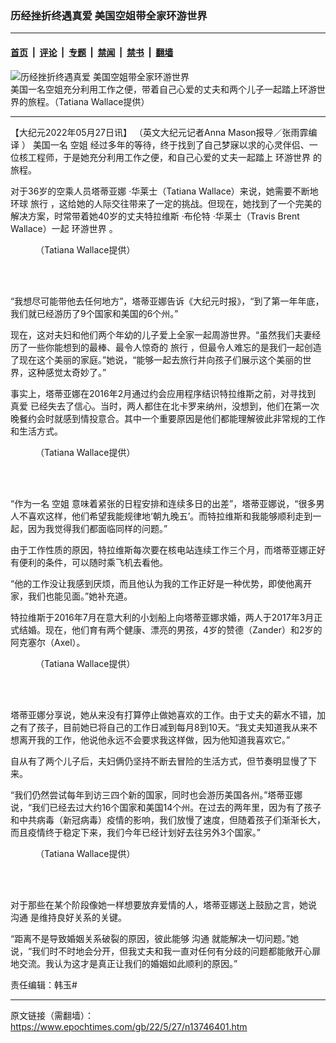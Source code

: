 ### 历经挫折终遇真爱 美国空姐带全家环游世界

---

#### [首页](../../../..?n13746401) &nbsp;|&nbsp; [评论](../../../../../epoch-comment?n13746401) &nbsp;|&nbsp; [专题](../../../../../epoch-special?n13746401) &nbsp;|&nbsp; [禁闻](../../../../../epoch-news?n13746401) &nbsp;|&nbsp; [禁书](../../../../../books?n13746401) &nbsp;|&nbsp; [翻墙](https://github.com/gfw-breaker/nogfw/blob/master/README.md?n13746401)


<div><img alt="历经挫折终遇真爱 美国空姐带全家环游世界" class="attachment-djy_600_400 size-djy_600_400 wp-post-image" src="https://i.epochtimes.com/assets/uploads/2022/05/id13746465-Tatiana-Wallace-soulmate-1200x720-600x400.jpg"/>
<div class="caption">
 美国一名空姐充分利用工作之便，带着自己心爱的丈夫和两个儿子一起踏上环游世界的旅程。（Tatiana Wallace提供）
</div></div><hr/><div class="post_content" id="artbody" itemprop="articleBody">
 <!-- article content begin -->
 <p>
  【大纪元2022年05月27日讯】
  <span style="font-weight: 400;">
   （英文大纪元记者Anna Mason报导／张雨霏编译
  </span>
  <span style="font-weight: 400;">
   ）
  </span>
  <span style="font-weight: 400;">
   美国一名
   <ok href="https://www.epochtimes.com/gb/tag/%E7%A9%BA%E5%A7%90.html">
    空姐
   </ok>
   经过多年的等待，终于找到了自己梦寐以求的心灵伴侣、一位核工程师，于是她充分利用工作之便，和自己心爱的丈夫一起踏上
   <ok href="https://www.epochtimes.com/gb/tag/%E7%8E%AF%E6%B8%B8%E4%B8%96%E7%95%8C.html">
    环游世界
   </ok>
   的旅程。
  </span>
 </p>
 <p>
  <span style="font-weight: 400;">
   对于36岁的空乘人员塔蒂亚娜
  </span>
  <span style="font-weight: 400;">
   ‧华莱士（Tatiana Wallace）来说，她需要不断地环球
   <ok href="https://www.epochtimes.com/gb/tag/%E6%97%85%E8%A1%8C.html">
    旅行
   </ok>
   ，这给她的人际交往带来了一定的挑战。但现在，她找到了一个完美的解决方案，时常带着她40岁的丈夫特拉维斯
  </span>
  <span style="font-weight: 400;">
   ‧布伦特
  </span>
  <span style="font-weight: 400;">
   ‧华莱士（Travis Brent Wallace）一起
   <ok href="https://www.epochtimes.com/gb/tag/%E7%8E%AF%E6%B8%B8%E4%B8%96%E7%95%8C.html">
    环游世界
   </ok>
   。
  </span>
 </p>
 <figure aria-describedby="caption-attachment-13746466" class="wp-caption aligncenter" id="attachment_13746466" style="width: 601px">
  <ok href="https://i.epochtimes.com/assets/uploads/2022/05/id13746466-Tatiana-flight-attendant-1.jpg" target="_blank">
   <img alt="" class="wp-image-13746466" src="https://i.epochtimes.com/assets/uploads/2022/05/id13746466-Tatiana-flight-attendant-1.jpg"/>
  </ok>
  <br/><figcaption class="wp-caption-text" id="caption-attachment-13746466">
   （Tatiana Wallace提供）
  </figcaption><br/>
 </figure><br/>
 <p>
  <span style="font-weight: 400;">
   “我想尽可能带他去任何地方”，塔蒂亚娜告诉《大纪元时报》，“到了第一年年底，我们就已经游历了9个国家和美国的6个州。”
  </span>
 </p>
 <p>
  <span style="font-weight: 400;">
   现在，这对夫妇和他们两个年幼的儿子爱上全家一起周游世界。“虽然我们夫妻经历了一些你能想到的最棒、最令人惊奇的
   <ok href="https://www.epochtimes.com/gb/tag/%E6%97%85%E8%A1%8C.html">
    旅行
   </ok>
   ，但最令人难忘的是我们一起创造了现在这个美丽的家庭。”她说，“能够一起去旅行并向孩子们展示这个美丽的世界，这种感觉太奇妙了。”
  </span>
 </p>
 <p>
  <span style="font-weight: 400;">
   事实上，塔蒂亚娜在2016年2月通过约会应用程序结识特拉维斯之前，对寻找到
   <ok href="https://www.epochtimes.com/gb/tag/%E7%9C%9F%E7%88%B1.html">
    真爱
   </ok>
   已经失去了信心。当时，两人都住在北卡罗来纳州，没想到，他们在第一次晚餐约会时就感到情投意合。其中一个重要原因是他们都能理解彼此非常规的工作和生活方式。
  </span>
 </p>
 <figure aria-describedby="caption-attachment-13746467" class="wp-caption aligncenter" id="attachment_13746467" style="width: 601px">
  <ok href="https://i.epochtimes.com/assets/uploads/2022/05/id13746467-Screenshot_1.png" target="_blank">
   <img alt="" class="wp-image-13746467" src="https://i.epochtimes.com/assets/uploads/2022/05/id13746467-Screenshot_1.png"/>
  </ok>
  <br/><figcaption class="wp-caption-text" id="caption-attachment-13746467">
   （Tatiana Wallace提供）
  </figcaption><br/>
 </figure><br/>
 <p>
  <span style="font-weight: 400;">
   “作为一名
   <ok href="https://www.epochtimes.com/gb/tag/%E7%A9%BA%E5%A7%90.html">
    空姐
   </ok>
   意味着紧张的日程安排和连续多日的出差”，塔蒂亚娜说，“很多男人不喜欢这样，他们希望我能规律地‘朝九晚五’。而特拉维斯和我能够顺利走到一起，因为我觉得我们都面临同样的问题。”
  </span>
 </p>
 <p>
  <span style="font-weight: 400;">
   由于工作性质的原因，特拉维斯每次要在核电站连续工作三个月，而塔蒂亚娜正好有便利的条件，可以随时乘飞机去看他。
  </span>
 </p>
 <p>
  <span style="font-weight: 400;">
   “他的工作没让我感到厌烦，而且他认为我的工作正好是一种优势，即使他离开家，我们也能见面。”她补充道。
  </span>
 </p>
 <p>
  <span style="font-weight: 400;">
   特拉维斯于2016年7月在意大利的小划船上向塔蒂亚娜求婚，两人于2017年3月正式结婚。现在，他们育有两个健康、漂亮的男孩，4岁的赞德（Zander）和2岁的阿克塞尔（Axel）。
  </span>
 </p>
 <figure aria-describedby="caption-attachment-13746468" class="wp-caption aligncenter" id="attachment_13746468" style="width: 601px">
  <ok href="https://i.epochtimes.com/assets/uploads/2022/05/id13746468-Tatiana-1.jpg" target="_blank">
   <img alt="" class="wp-image-13746468" src="https://i.epochtimes.com/assets/uploads/2022/05/id13746468-Tatiana-1.jpg"/>
  </ok>
  <br/><figcaption class="wp-caption-text" id="caption-attachment-13746468">
   （Tatiana Wallace提供）
  </figcaption><br/>
 </figure><br/>
 <p>
  <span style="font-weight: 400;">
   塔蒂亚娜分享说，她从来没有打算停止做她喜欢的工作。由于丈夫的薪水不错，加之有了孩子，目前她已将自己的工作日减到每月8到10天。“我丈夫知道我从来不想离开我的工作，他说他永远不会要求我这样做，因为他知道我喜欢它。”
  </span>
 </p>
 <p>
  <span style="font-weight: 400;">
   自从有了两个儿子后，夫妇俩仍坚持不断去冒险的生活方式，但节奏明显慢了下来。
  </span>
 </p>
 <p>
  <span style="font-weight: 400;">
   “我们仍然尝试每年到访三四个新的国家，同时也会游历美国各州。”塔蒂亚娜说，“我们已经去过大约16个国家和美国14个州。在过去的两年里，因为有了孩子和中共病毒（新冠病毒）疫情的影响，我们放慢了速度，但随着孩子们渐渐长大，而且疫情终于稳定下来，我们今年已经计划好去往另外3个国家。”
  </span>
 </p>
 <figure aria-describedby="caption-attachment-13746469" class="wp-caption aligncenter" id="attachment_13746469" style="width: 599px">
  <ok href="https://i.epochtimes.com/assets/uploads/2022/05/id13746469-Tatiana-flight-attendant-6.jpg" target="_blank">
   <img alt="" class="wp-image-13746469" src="https://i.epochtimes.com/assets/uploads/2022/05/id13746469-Tatiana-flight-attendant-6.jpg"/>
  </ok>
  <br/><figcaption class="wp-caption-text" id="caption-attachment-13746469">
   （Tatiana Wallace提供）
  </figcaption><br/>
 </figure><br/>
 <p>
  <span style="font-weight: 400;">
   对于那些在某个阶段像她一样想要放弃爱情的人，塔蒂亚娜送上鼓励之言，她说
   <ok href="https://www.epochtimes.com/gb/tag/%E6%B2%9F%E9%80%9A.html">
    沟通
   </ok>
   是维持良好关系的关键。
  </span>
 </p>
 <p>
  <span style="font-weight: 400;">
   “距离不是导致婚姻关系破裂的原因，彼此能够
   <ok href="https://www.epochtimes.com/gb/tag/%E6%B2%9F%E9%80%9A.html">
    沟通
   </ok>
   就能解决一切问题。”她说，“我们时不时地会分开，但我丈夫和我一直对任何有分歧的问题都能敞开心扉地交流。我认为这才是真正让我们的婚姻如此顺利的原因。”
  </span>
 </p>
 <p>
  <span style="font-weight: 400;">
   责任编辑：韩玉#
  </span>
 </p>
 <!-- article content end -->
 <div id="below_article_ad">
 </div>
</div>


---

原文链接（需翻墙）：https://www.epochtimes.com/gb/22/5/27/n13746401.htm